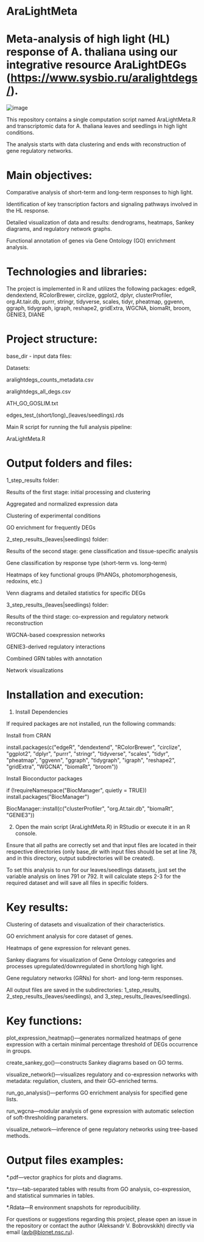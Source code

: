 # AraLightMeta

# Meta-analysis of high light (HL) response of A. thaliana using our integrative resource AraLightDEGs (https://www.sysbio.ru/aralightdegs/).
![image](https://github.com/user-attachments/assets/8ac4e44c-3627-4c7a-b565-0b0bb2ac304e)

This repository contains a single computation script named AraLightMeta.R and transcriptomic data for A. thaliana leaves and seedlings in high light conditions. 

The analysis starts with data clustering and ends with reconstruction of gene regulatory networks.



# Main objectives:
Comparative analysis of short-term and long-term responses to high light.

Identification of key transcription factors and signaling pathways involved in the HL response.

Detailed visualization of data and results: dendrograms, heatmaps, Sankey diagrams, and regulatory network graphs.

Functional annotation of genes via Gene Ontology (GO) enrichment analysis.

# Technologies and libraries:
The project is implemented in R and utilizes the following packages:
edgeR, dendextend, RColorBrewer, circlize, ggplot2, dplyr, clusterProfiler, org.At.tair.db, purrr, stringr, tidyverse, scales, tidyr, pheatmap, ggvenn, ggraph, tidygraph, igraph, reshape2, gridExtra, WGCNA, biomaRt, broom, GENIE3, DIANE

# Project structure:
base_dir - input data files:

Datasets:

aralightdegs_counts_metadata.csv

aralightdegs_all_degs.csv

ATH_GO_GOSLIM.txt

edges_test_(short/long)_(leaves/seedlings).rds

Main R script for running the full analysis pipeline:

AraLightMeta.R 

# Output folders and files: 
1_step_results folder:

Results of the first stage: initial processing and clustering

Aggregated and normalized expression data

Clustering of experimental conditions

GO enrichment for frequently DEGs


2_step_results_(leaves|seedlings) folder:

Results of the second stage: gene classification and tissue-specific analysis

Gene classification by response type (short-term vs. long-term)

Heatmaps of key functional groups (PhANGs, photomorphogenesis, redoxins, etc.)

Venn diagrams and detailed statistics for specific DEGs


3_step_results_(leaves|seedlings) folder:

Results of the third stage: co-expression and regulatory network reconstruction

WGCNA-based coexpression networks

GENIE3-derived regulatory interactions

Combined GRN tables with annotation

Network visualizations

# Installation and execution:
1. Install Dependencies
   
If required packages are not installed, run the following commands:

Install from CRAN

install.packages(c("edgeR", "dendextend", "RColorBrewer", "circlize", "ggplot2", 
                  "dplyr", "purrr", "stringr", "tidyverse", "scales", "tidyr",
                  "pheatmap", "ggvenn", "ggraph", "tidygraph", "igraph", "reshape2",
                  "gridExtra", "WGCNA", "biomaRt", "broom"))

Install Bioconductor packages

if (!requireNamespace("BiocManager", quietly = TRUE))
    install.packages("BiocManager")

BiocManager::install(c("clusterProfiler", "org.At.tair.db", "biomaRt", "GENIE3"))

2. Open the main script (AraLightMeta.R) in RStudio or execute it in an R console.
   
Ensure that all paths are correctly set and that input files are located in their respective directories (only base_dir with input files should be set at line 78, and in this directory, output subdirectories will be created).

To set this analysis to run for our leaves/seedlings datasets, just set the variable analysis on lines 791 or 792. It will calculate steps 2-3 for the required dataset and will save all files in specific folders.
 
# Key results: 
 
Clustering of datasets and visualization of their characteristics.

GO enrichment analysis for core dataset of genes.

Heatmaps of gene expression for relevant genes.

Sankey diagrams for visualization of Gene Ontology categories and processes upregulated/downregulated in short/long high light.

Gene regulatory networks (GRNs) for short- and long-term responses. 

All output files are saved in the subdirectories: 1_step_results, 2_step_results_(leaves/seedlings), and 3_step_results_(leaves/seedlings).

# Key functions: 
 
plot_expression_heatmap()—generates normalized heatmaps of gene expression with a certain minimal percentage threshold of DEGs occurrence in groups. 

create_sankey_go()—constructs Sankey diagrams based on GO terms.

visualize_network()—visualizes regulatory and co-expression networks with metadata: regulation, clusters, and their GO-enriched terms.

run_go_analysis()—performs GO enrichment analysis for specified gene lists.

run_wgcna—modular analysis of gene expression with automatic selection of soft-thresholding parameters.

visualize_network—inference of gene regulatory networks using tree-based methods. 

# Output files examples: 

*.pdf—vector graphics for plots and diagrams. 

*.tsv—tab-separated tables with results from GO analysis, co-expression, and statistical summaries in tables. 

*.Rdata—R environment snapshots for reproducibility. 

For questions or suggestions regarding this project, please open an issue in the repository or contact the author (Aleksandr V. Bobrovskikh) directly via email (avb@bionet.nsc.ru).
